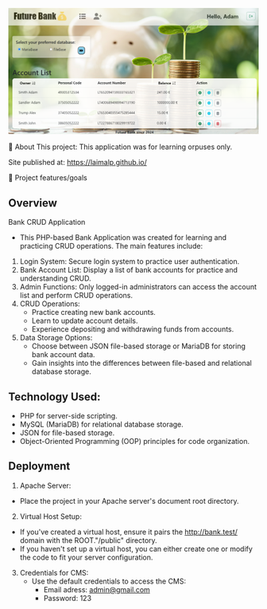 ![Alt text](image.png)

🌟 About This project:
 This application was for learning orpuses only. 

Site published at: https://laimalp.github.io/

🎯 Project features/goals

## Overview 

Bank CRUD Application

- This PHP-based Bank Application was created for learning and practicing CRUD operations. The main features include:
1. Login System:
    Secure login system to practice user authentication.
2. Bank Account List:
    Display a list of bank accounts for practice and understanding CRUD.
3. Admin Functions:
    Only logged-in administrators can access the account list and perform CRUD operations.
4. CRUD Operations:
    - Practice creating new bank accounts.
    - Learn to update account details.
    - Experience depositing and withdrawing funds from accounts.
5. Data Storage Options:
    - Choose between JSON file-based storage or MariaDB for storing bank account data.
    - Gain insights into the differences between file-based and relational database storage.

## Technology Used:

- PHP for server-side scripting.
- MySQL (MariaDB) for relational database storage.
- JSON for file-based storage.
- Object-Oriented Programming (OOP) principles for code organization.

## Deployment
1. Apache Server:
- Place the project in your Apache server's document root directory.
2. Virtual Host Setup:
- If you've created a virtual host, ensure it pairs the http://bank.test/ domain with the ROOT."/public" directory.
- If you haven't set up a virtual host, you can either create one or modify the code to fit your server configuration.
3. Credentials for CMS:
    - Use the default credentials to access the CMS:
        - Email adress: admin@gmail.com
        - Password: 123
